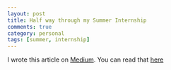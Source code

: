 ```yaml
---
layout: post
title: Half way through my Summer Internship
comments: true
category: personal
tags: [summer, internship]
---
```


I wrote this article on [Medium](http://medium.com). You can read that [here](https://medium.com/this-happened-to-me/e709538ca856)
